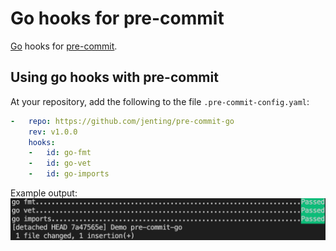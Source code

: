 # Go hooks for pre-commit

[Go](https://golang.org) hooks for [pre-commit](http://pre-commit.com).

## Using go hooks with pre-commit

At your repository, add the following to the file `.pre-commit-config.yaml`:
```yaml
-   repo: https://github.com/jenting/pre-commit-go
    rev: v1.0.0
    hooks:
    -   id: go-fmt
    -   id: go-vet
    -   id: go-imports
```

Example output:
![Demo](assets/demo.png)
